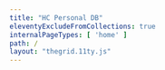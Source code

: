 ```yaml
---
title: "HC Personal DB"
eleventyExcludeFromCollections: true
internalPageTypes: [ 'home' ]
path: /
layout: "thegrid.11ty.js"
---
```


